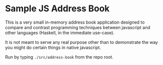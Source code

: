 Sample JS Address Book
==============================================================================================

This is a very small in-memory address book application designed to compare and contrast programming techniques between javascript and other languages (Haskell, in the immediate use-case).

It is not meant to serve any real purpose other than to demonstrate the way you might do certain things in native javascript.

Run by typing `./src/address-book` from the repo root.
